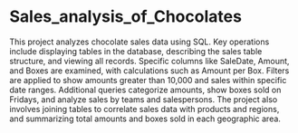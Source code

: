 # Sales_analysis_of_Chocolates

This project analyzes chocolate sales data using SQL. Key operations include displaying tables in the database, describing the sales table structure, and viewing all records. Specific columns like SaleDate, Amount, and Boxes are examined, with calculations such as Amount per Box. Filters are applied to show amounts greater than 10,000 and sales within specific date ranges. Additional queries categorize amounts, show boxes sold on Fridays, and analyze sales by teams and salespersons. The project also involves joining tables to correlate sales data with products and regions, and summarizing total amounts and boxes sold in each geographic area.

